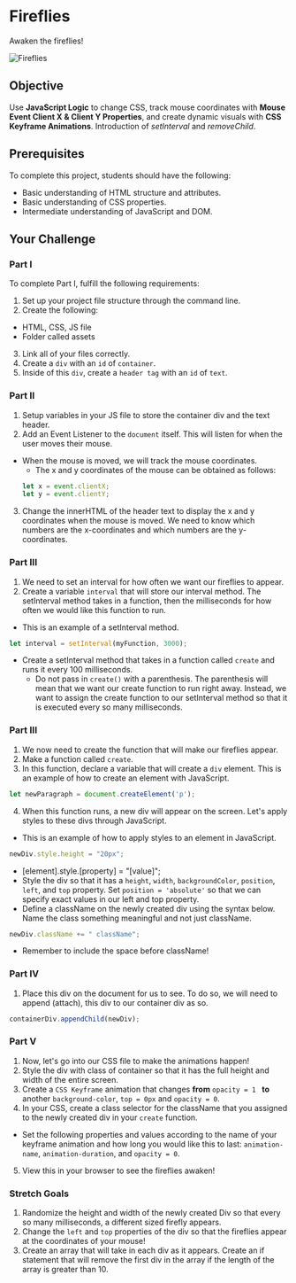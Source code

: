 # Fireflies

Awaken the fireflies!

![Fireflies](https://github.com/junior-devleague/fireflies/blob/master/fireflies.gif)

## Objective
Use **JavaScript Logic** to change CSS, track mouse coordinates with **Mouse Event Client X & Client Y Properties**, and create dynamic visuals with **CSS Keyframe Animations**. Introduction of *setInterval* and *removeChild*.

## Prerequisites
To complete this project, students should have the following:
* Basic understanding of HTML structure and attributes.
* Basic understanding of CSS properties.
* Intermediate understanding of JavaScript and DOM.

## Your Challenge

### Part I
To complete Part I, fulfill the following requirements:
1. Set up your project file structure through the command line.
2. Create the following:
* HTML, CSS, JS file
* Folder called assets
3. Link all of your files correctly.
4. Create a ```div``` with an ```id``` of ```container```.
5. Inside of this ```div```, create a ```header tag``` with an ```id``` of ```text```.

### Part II
1. Setup variables in your JS file to store the container div and the text header.
2. Add an Event Listener to the ```document``` itself. This will listen for when the user moves their mouse.
  * When the mouse is moved, we will track the mouse coordinates.
    * The x and y coordinates of the mouse can be obtained as follows:
    ```javascript
    let x = event.clientX;
    let y = event.clientY;
    ```
3. Change the innerHTML of the header text to display the x and y coordinates when the mouse is moved. We need to know which numbers are the x-coordinates and which numbers are the y-coordinates.

### Part III
1. We need to set an interval for how often we want our fireflies to appear.
2. Create a variable ```interval``` that will store our interval method. The setInterval method takes in a function, then the milliseconds for how often we would like this function to run.
  * This is an example of a setInterval method.
  ```javascript
  let interval = setInterval(myFunction, 3000);
  ```
  * Create a setInterval method that takes in a function called ```create``` and runs it every 100 milliseconds.
    * Do not pass in ```create()``` with a parenthesis. The parenthesis will mean that we want our create function to run right away. Instead, we want to assign the create function to our setInterval method so that it is executed every so many milliseconds.

### Part III
1. We now need to create the function that will make our fireflies appear.
2. Make a function called ```create```.
3. In this function, declare a variable that will create a ```div``` element. This is an example of how to create an element with JavaScript.
```javascript
let newParagraph = document.createElement('p');
```
4. When this function runs, a new div will appear on the screen. Let's apply styles to these divs through JavaScript.
* This is an example of how to apply styles to an element in JavaScript.
``` javascript
newDiv.style.height = "20px";
```
  * [element].style.[property] = "[value]";
  * Style the div so that it has a ```height```, ```width```, ```backgroundColor```, ```position```, ```left```, and ```top``` property. Set ```position = 'absolute'``` so that we can specify exact values in our left and top property.
  * Define a className on the newly created div using the syntax below. Name the class something meaningful and not just className.
  ```javascript
  newDiv.className += " className";
  ```
  * Remember to include the space before className!

### Part IV
1. Place this div on the document for us to see. To do so, we will need to append (attach), this div to our container div as so.
```javascript
containerDiv.appendChild(newDiv);
```

### Part V
1. Now, let's go into our CSS file to make the animations happen!
2. Style the div with class of container so that it has the full height and width of the entire screen.
3. Create a ```CSS Keyframe``` animation that changes **from** ```opacity = 1 ``` **to** another ```background-color```, ```top = 0px``` and ```opacity = 0```.
4. In your CSS, create a class selector for the className that you assigned to the newly created div in your ```create``` function.
  * Set the following properties and values according to the name of your keyframe animation and how long you would like this to last: ```animation-name```, ```animation-duration```, and ```opacity = 0```.
5. View this in your browser to see the fireflies awaken!

### Stretch Goals
1. Randomize the height and width of the newly created Div so that every so many milliseconds, a different sized firefly appears.
2. Change the ```left``` and ```top``` properties of the div so that the fireflies appear at the coordinates of your mouse!
3. Create an array that will take in each div as it appears. Create an if statement that will remove the first div in the array if the length of the array is greater than 10.
